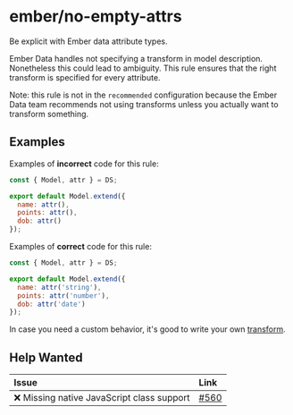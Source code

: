 # ember/no-empty-attrs

<!-- end auto-generated rule header -->

Be explicit with Ember data attribute types.

Ember Data handles not specifying a transform in model description. Nonetheless this could lead to ambiguity. This rule ensures that the right transform is specified for every attribute.

Note: this rule is not in the `recommended` configuration because the Ember Data team recommends not using transforms unless you actually want to transform something.

## Examples

Examples of **incorrect** code for this rule:

```js
const { Model, attr } = DS;

export default Model.extend({
  name: attr(),
  points: attr(),
  dob: attr()
});
```

Examples of **correct** code for this rule:

```js
const { Model, attr } = DS;

export default Model.extend({
  name: attr('string'),
  points: attr('number'),
  dob: attr('date')
});
```

In case you need a custom behavior, it's good to write your own [transform](https://api.emberjs.com/ember-data/release/classes/Transform).

## Help Wanted

| Issue | Link |
| :-- | :-- |
| ❌ Missing native JavaScript class support | [#560](https://github.com/ember-cli/eslint-plugin-ember/issues/560) |
